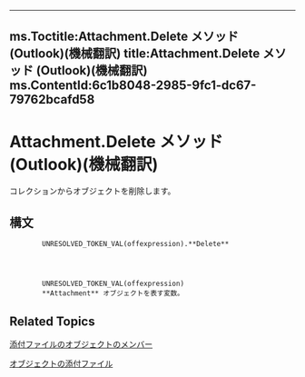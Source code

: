 

---
ms.Toctitle:Attachment.Delete メソッド (Outlook)(機械翻訳)
title:Attachment.Delete メソッド (Outlook)(機械翻訳)
ms.ContentId:6c1b8048-2985-9fc1-dc67-79762bcafd58
---
# Attachment.Delete メソッド (Outlook)(機械翻訳)




コレクションからオブジェクトを削除します。

## 構文

            UNRESOLVED_TOKEN_VAL(offexpression).**Delete**




            UNRESOLVED_TOKEN_VAL(offexpression)
            **Attachment** オブジェクトを表す変数。



## Related Topics

[添付ファイルのオブジェクトのメンバー](f4870da5-c632-3d18-3038-b64b67777ecc.md)

[オブジェクトの添付ファイル](3e11582b-ac90-0948-bc37-506570bb287b.md)




